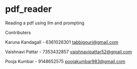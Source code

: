 # pdf_reader
Reading a pdf using llm and prompting

Contributers

Karuna Kandagall - 6361026301
tabbigouri@gmail.com

Vaishnavi Pattar - 7353432857
vaishnavipattar52@gmail.com

Pooja Kumbar - 9148652575
poojakumbar983@gmail.com
